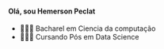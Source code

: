 #### Olá, sou Hemerson Peclat

  
-  👩🏻‍🎓 Bacharel em Ciencia da computação
-  👩🏻‍🎓 Cursando Pós em Data Science

  

<!---
HemersonPeclat/HemersonPeclat is a ✨ special ✨ repository because its `README.md` (this file) appears on your GitHub profile.
You can click the Preview link to take a look at your changes.
--->
